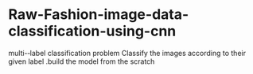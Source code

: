 # Raw-Fashion-image-data-classification-using-cnn
multi-­‐label classification problem Classify the images according to their given label .build the model from the scratch
